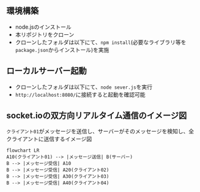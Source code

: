 ## 環境構築
- node.jsのインストール
- 本リポジトリをクローン
- クローンしたフォルダは以下にて、`npm install`(必要なライブラリ等を`package.json`からインストール)を実施

## ローカルサーバー起動
- クローンしたフォルダは以下にて、`node sever.js`を実行
- `http://localhost:8080/`に接続すると起動を確認可能

## socket.ioの双方向リアルタイム通信のイメージ図
`クライアント01`がメッセージを送信し、サーバーがそのメッセージを検知し、全クライアントに送信するイメージ図
```mermaid
flowchart LR
A10(クライアント01) --> |メッセージ送信| B(サーバー)
B --> |メッセージ受信| A10
B --> |メッセージ受信| A20(クライアント02)
B --> |メッセージ受信| A30(クライアント03)
B --> |メッセージ受信| A40(クライアント04)
```